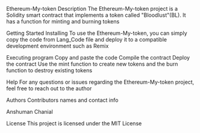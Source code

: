 Ethereum-My-token
Description
The Ethereum-My-token project is a Solidity smart contract that implements a token called "Bloodlust"(BL). It has a function for minting and burning tokens

Getting Started
Installing
To use the Ethereum-My-token, you can simply copy the code from Lang_Code file and deploy it to a compatible development environment such as Remix

Executing program
Copy and paste the code Compile the contract Deploy the contract Use the mint function to create new tokens and the burn function to destroy existing tokens

Help
For any questions or issues regarding the Ethereum-My-token project, feel free to reach out to the author

Authors
Contributors names and contact info

Anshuman Chanial

License
This project is licensed under the MIT License
